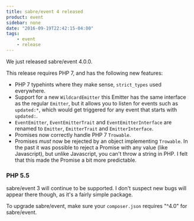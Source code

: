 ```yaml
---
title: sabre/event 4 released
product: event 
sidebar: none
date: "2016-09-19T22:42:15-04:00"
tags:
    - event 
    - release
---
```


We just released sabre/event 4.0.0.

This release requires PHP 7, and has the following new features:

* PHP 7 typehints where they make sense, `strict_types` used everywhere.
* Support for a new `WildcardEmitter` this Emitter has the same interface as
  the regular `Emitter`, but it allows you to listen for events such as
  `updated:*`, which would get triggered for any event that starts with
  `updated:`.
* `EventEmitter`, `EventEmitterTrait` and `EventEmitterInterface` are renamed
  to `Emitter`, `EmitterTrait` and `EmitterInterface`.
* Promises now correctly handle PHP 7 `Trowable`.
* Promises _must_ now be rejected by an object implementing `Trowable`. In the
  past it was possible to reject a Promise with any value (like Javascript),
  but unlike Javascript, you can't throw a string in PHP. I felt that this
  made the Promise a bit more predictable.

### PHP 5.5

sabre/event 3 will continue to be supported. I don't suspect new bugs will
appear there though, as it's a fairly simple package.

To upgrade sabre/event, make sure your `composer.json` requires "^4.0" for
sabre/event.

[1]: https://github.com/sabre-io/event/blob/4.0.0/CHANGELOG.md
[2]: https://github.com/sabre-io/event/releases

